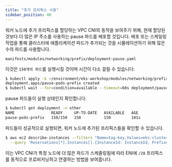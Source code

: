 ```yaml
---
title: "추가 프리픽스 사용"
sidebar_position: 40
---
```


워커 노드에 추가 프리픽스를 할당하는 VPC CNI의 동작을 보여주기 위해, 현재 할당된 것보다 더 많은 IP 주소를 사용하는 pause 파드를 배포할 것입니다. 배포 또는 스케일링 작업을 통해 클러스터에 애플리케이션 파드가 추가되는 것을 시뮬레이션하기 위해 많은 수의 파드를 사용합니다.

```file
manifests/modules/networking/prefix/deployment-pause.yaml
```

이것은 `150개의 파드`를 실행시킬 것이며 시간이 다소 걸릴 수 있습니다:

```bash
$ kubectl apply -k ~/environment/eks-workshop/modules/networking/prefix
deployment.apps/pause-pods-prefix created
$ kubectl wait --for=condition=available --timeout=60s deployment/pause-pods-prefix -n other
```

pause 파드들이 실행 상태인지 확인합니다:

```bash
$ kubectl get deployment -n other
NAME                READY     UP-TO-DATE   AVAILABLE   AGE
pause-pods-prefix   150/150   150          150         101s
```

파드들이 성공적으로 실행되면, 워커 노드에 추가된 프리픽스들을 확인할 수 있습니다.

```bash
$ aws ec2 describe-instances --filters "Name=tag-key,Values=eks:cluster-name" "Name=tag-value,Values=${EKS_CLUSTER_NAME}" \
  --query 'Reservations[*].Instances[].{InstanceId: InstanceId, Prefixes: NetworkInterfaces[].Ipv4Prefixes[]}'
```

이는 VPC CNI가 특정 노드에 더 많은 파드가 스케줄링됨에 따라 ENI에 `/28` 프리픽스를 동적으로 프로비저닝하고 연결하는 방법을 보여줍니다.